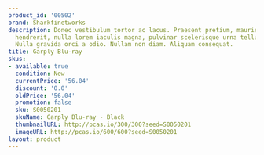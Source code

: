 ```yaml
---
product_id: '00502'
brand: Sharkfinetworks
description: Donec vestibulum tortor ac lacus. Praesent pretium, mauris sed fermentum
  hendrerit, nulla lorem iaculis magna, pulvinar scelerisque urna tellus a justo.
  Nulla gravida orci a odio. Nullam non diam. Aliquam consequat.
title: Garply Blu-ray
skus:
- available: true
  condition: New
  currentPrice: '56.04'
  discount: '0.0'
  oldPrice: '56.04'
  promotion: false
  sku: S0050201
  skuName: Garply Blu-ray - Black
  thumbnailURL: http://pcas.io/300/300?seed=S0050201
  imageURL: http://pcas.io/600/600?seed=S0050201
layout: product
---
```

